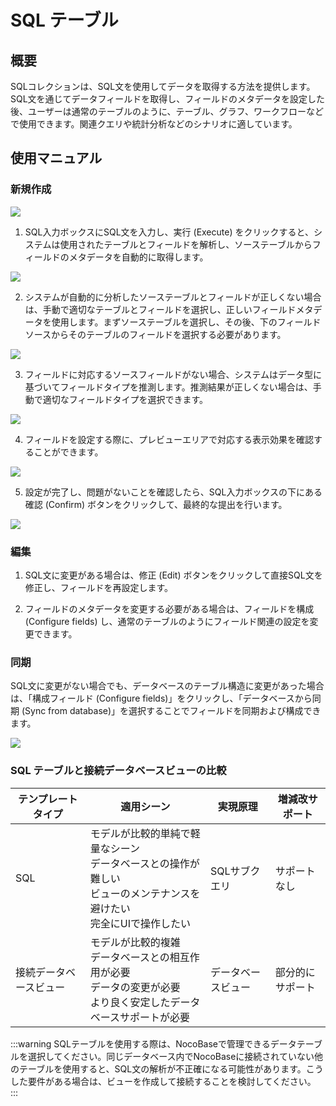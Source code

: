 # SQL テーブル

<PluginInfo name="collection-sql"></PluginInfo>

## 概要

SQLコレクションは、SQL文を使用してデータを取得する方法を提供します。SQL文を通じてデータフィールドを取得し、フィールドのメタデータを設定した後、ユーザーは通常のテーブルのように、テーブル、グラフ、ワークフローなどで使用できます。関連クエリや統計分析などのシナリオに適しています。

## 使用マニュアル

### 新規作成

<img src="https://static-docs.nocobase.com/202405191452918.png"/>

1. SQL入力ボックスにSQL文を入力し、実行 (Execute) をクリックすると、システムは使用されたテーブルとフィールドを解析し、ソーステーブルからフィールドのメタデータを自動的に取得します。

<img src="https://static-docs.nocobase.com/202405191453556.png"/>

2. システムが自動的に分析したソーステーブルとフィールドが正しくない場合は、手動で適切なテーブルとフィールドを選択し、正しいフィールドメタデータを使用します。まずソーステーブルを選択し、その後、下のフィールドソースからそのテーブルのフィールドを選択する必要があります。

<img src="https://static-docs.nocobase.com/202405191453579.png"/>

3. フィールドに対応するソースフィールドがない場合、システムはデータ型に基づいてフィールドタイプを推測します。推測結果が正しくない場合は、手動で適切なフィールドタイプを選択できます。

<img src="https://static-docs.nocobase.com/202405191454703.png"/>

4. フィールドを設定する際に、プレビューエリアで対応する表示効果を確認することができます。

<img src="https://static-docs.nocobase.com/202405191455439.png"/>

5. 設定が完了し、問題がないことを確認したら、SQL入力ボックスの下にある確認 (Confirm) ボタンをクリックして、最終的な提出を行います。

<img src="https://static-docs.nocobase.com/202405191455302.png"/>

### 編集

1. SQL文に変更がある場合は、修正 (Edit) ボタンをクリックして直接SQL文を修正し、フィールドを再設定します。

2. フィールドのメタデータを変更する必要がある場合は、フィールドを構成 (Configure fields) し、通常のテーブルのようにフィールド関連の設定を変更できます。

### 同期

SQL文に変更がない場合でも、データベースのテーブル構造に変更があった場合は、「構成フィールド (Configure fields)」をクリックし、「データベースから同期 (Sync from database)」を選択することでフィールドを同期および構成できます。

<img src="https://static-docs.nocobase.com/202405191456216.png"/>

### SQL テーブルと接続データベースビューの比較

| テンプレートタイプ       | 適用シーン                                                                                     | 実現原理     | 増減改サポート |
|-------------------------|-----------------------------------------------------------------------------------------------|--------------|----------------|
| SQL                     | モデルが比較的単純で軽量なシーン<br />データベースとの操作が難しい<br />ビューのメンテナンスを避けたい<br />完全にUIで操作したい | SQLサブクエリ | サポートなし   |
| 接続データベースビュー | モデルが比較的複雑<br />データベースとの相互作用が必要<br />データの変更が必要<br />より良く安定したデータベースサポートが必要 | データベースビュー | 部分的にサポート |

:::warning
SQLテーブルを使用する際は、NocoBaseで管理できるデータテーブルを選択してください。同じデータベース内でNocoBaseに接続されていない他のテーブルを使用すると、SQL文の解析が不正確になる可能性があります。こうした要件がある場合は、ビューを作成して接続することを検討してください。
:::

